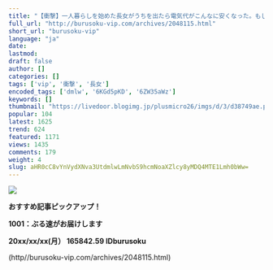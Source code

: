 ```yaml
---
title: "【衝撃】一人暮らしを始めた長女がうちを出たら電気代がこんなに安くなった。もしやあの子… "
full_url: "http://burusoku-vip.com/archives/2048115.html"
short_url: "burusoku-vip"
language: "ja"
date: 
lastmod: 
draft: false
author: []
categories: []
tags: ['vip', '衝撃', '長女']
encoded_tags: ['dmlw', '6KGd5pKD', '6ZW35aWz']
keywords: []
thumbnail: "https://livedoor.blogimg.jp/plusmicro26/imgs/d/3/d38749ae.png"
popular: 104
latest: 1625
trend: 624
featured: 1171
views: 1435
comments: 179
weight: 4
slug: aHR0cC8vYnVydXNva3UtdmlwLmNvbS9hcmNoaXZlcy8yMDQ4MTE1Lmh0bWw=
---
```


![](https://livedoor.blogimg.jp/plusmicro26/imgs/d/3/d38749ae.png)

<div><p><b>おすすめ記事ピックアップ！</b></p> <p class='g-ad1'> </p> <p class='g-ad2'> </p> <p></p> <p id='csw_block'></p> <p id='divSP1'> </p> <p><b>1001：ぶる速がお届けします <p> 20xx/xx/xx(月） 165842.59 IDburusoku</p></b></p> <p class='g-ad1'> </p> <p class='g-ad2'> </p> <p id='divSP'> </p> </div>

(http//burusoku-vip.com/archives/2048115.html)
